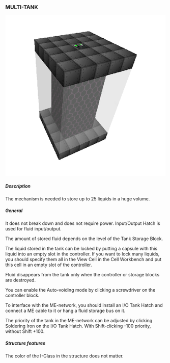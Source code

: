 ### MULTI-TANK

![LOGO](media/gregtech/MULTI_TANK.png)

##### Description

The mechanism is needed to store up to 25 liquids in a huge volume.

##### General

It does not break down and does not require power. Input/Output Hatch is used for fluid input/output.

The amount of stored fluid depends on the level of the Tank Storage Block.

The liquid stored in the tank can be locked by putting a capsule with this liquid into an empty slot in the controller. If you want to lock many liquids, you should specify them all in the View Cell in the Cell Workbench and put this cell in an empty slot of the controller.

Fluid disappears from the tank only when the controller or storage blocks are destroyed.

You can enable the Auto-voiding mode by clicking a screwdriver on the controller block.

To interface with the ME-network, you should install an I/O Tank Hatch and connect a ME cable to it or hang a fluid storage bus on it.

The priority of the tank in the ME-network can be adjusted by clicking Soldering Iron on the I/O Tank Hatch. With Shift-clicking -100 priority, without Shift +100.

##### Structure features

The color of the I-Glass in the structure does not matter.
